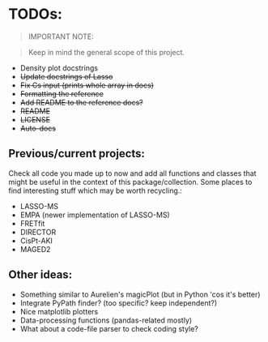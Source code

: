 # TODOs:

> IMPORTANT NOTE:

> Keep in mind the general scope of this project.

- Density plot docstrings
- ~~Update docstrings of Lasso~~
- ~~Fix Cs input (prints whole array in docs)~~
- ~~Formatting the reference~~
- ~~Add README to the reference docs?~~
- ~~README~~
- ~~LICENSE~~
- ~~Auto-docs~~

## Previous/current projects:

Check all code you made up to now and add all functions and classes that might
be useful in the context of this package/collection. Some places to find
interesting stuff which may be worth recycling.:

- LASSO-MS
- EMPA (newer implementation of LASSO-MS)
- FRETfit
- DIRECTOR
- CisPt-AKI
- MAGED2

## Other ideas:

- Something similar to Aurelien's magicPlot (but in Python 'cos it's better)
- Integrate PyPath finder? (too specific? keep independent?)
- Nice matplotlib plotters
- Data-processing functions (pandas-related mostly)
- What about a code-file parser to check coding style?
